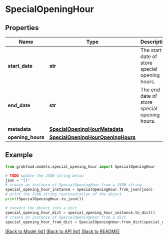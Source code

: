# SpecialOpeningHour


## Properties

Name | Type | Description | Notes
------------ | ------------- | ------------- | -------------
**start_date** | **str** | The start date of store special opening hours. | [optional] 
**end_date** | **str** | The end date of store special opening hours. | [optional] 
**metadata** | [**SpecialOpeningHourMetadata**](SpecialOpeningHourMetadata.md) |  | [optional] 
**opening_hours** | [**SpecialOpeningHourOpeningHours**](SpecialOpeningHourOpeningHours.md) |  | [optional] 

## Example

```python
from grabfood.models.special_opening_hour import SpecialOpeningHour

# TODO update the JSON string below
json = "{}"
# create an instance of SpecialOpeningHour from a JSON string
special_opening_hour_instance = SpecialOpeningHour.from_json(json)
# print the JSON string representation of the object
print(SpecialOpeningHour.to_json())

# convert the object into a dict
special_opening_hour_dict = special_opening_hour_instance.to_dict()
# create an instance of SpecialOpeningHour from a dict
special_opening_hour_from_dict = SpecialOpeningHour.from_dict(special_opening_hour_dict)
```
[[Back to Model list]](../README.md#documentation-for-models) [[Back to API list]](../README.md#documentation-for-api-endpoints) [[Back to README]](../README.md)


